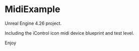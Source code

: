 # MidiExample
Unreal Engine 4.26 project.

Including the iControl icon midi device blueprint and test level.

Enjoy
